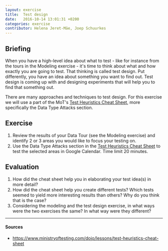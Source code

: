 ```yaml
---
layout: exercise
title:  Test design
date:   2016-10-14 13:01:31 +0200
categories: exercise
contributor: Helena Jeret-Mäe, Joep Schuurkes
---
```


## Briefing
When you have a high-level idea about what to test - like for instance from the tours in the Modeling exercise - it's time to think about what and how exactly you are going to test. That thinking is called test design. Put differently, you have an idea about something you want to find out. Test design is coming up with and designing experiments that will help you to find that something out.

There are many approaches and techniques to test design. For this exercise we will use a part of the MoT's [Test Heuristics Cheat Sheet​](https://www.ministryoftesting.com/dojo/lessons/test-heuristics-cheat-sheet), more specifically the Data Type Attacks section.

## Exercise
1. Review the results of your Data Tour (see the Modeling exercise) and identify 2 or 3
areas you would like to focus your testing on.
2. Use the Data Type Attacks section in the [Test Heuristics Cheat Sheet](https://www.ministryoftesting.com/dojo/lessons/test-heuristics-cheat-sheet) to test the selected areas in Google Calendar. Time limit 20 minutes.

## Evaluation
1. How did the cheat sheet help you in elaborating your test idea(s) in more detail?
2. How did the cheat sheet help you create different tests? Which tests seemed to yield
more interesting results than others? Why do you think that is the case?
3. Considering the modeling and the test design exercise, in what ways were the two
exercises the same? In what way were they different?

---

#### Sources
- <a href="https://www.ministryoftesting.com/dojo/lessons/test-heuristics-cheat-sheet">https://www.ministryoftesting.com/dojo/lessons/test-heuristics-cheat-sheet</a>
